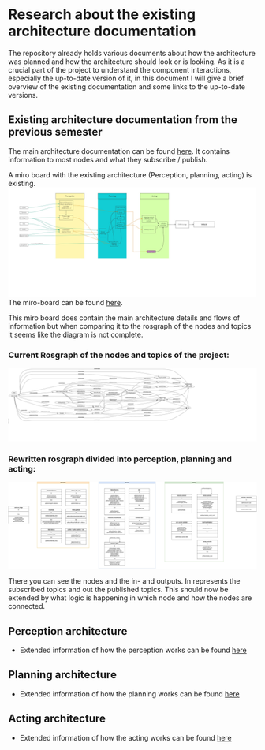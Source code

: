 # Research about the existing architecture documentation
The repository already holds various documents about how the architecture was planned and how the architecture should look or is
looking. As it is a crucial part of the project to understand the component interactions, especially the up-to-date
version of it, in this document I will give a brief overview of the existing documentation and some links to the up-to-date versions.

## Existing architecture documentation from the previous semester
The main architecture documentation can be found [here](/ddoc/general/architecture.md).
It contains information to most nodes and what they subscribe / publish.

A miro board with the existing architecture (Perception, planning, acting) is existing.
![Architecture overview](/doc/assets/overview.jpg)
The miro-board can be found [here](https://miro.com/welcomeonboard/a1F0d1dya2FneWNtbVk4cTBDU1NiN3RiZUIxdGhHNzJBdk5aS3N4VmdBM0R5c2Z1VXZIUUN4SkkwNHpuWlk2ZXwzNDU4NzY0NTMwNjYwNzAyODIzfDI=?share_link_id=785020837509).

This miro board does contain the main architecture details and flows of information but when comparing it to the 
rosgraph of the nodes and topics it seems like the diagram is not complete.

### Current Rosgraph of the nodes and topics of the project:
[//]: # "![Up to date ros graph](/doc/assets/research_assets/rosgraph.svg)"
![Up to date ros graph](/doc/assets/research_assets/rosgraph_leaf_topics.svg)

### Rewritten rosgraph divided into perception, planning and acting:
![RosGraphDrawIO](/doc/assets/research_assets/node_path_ros.png)

There you can see the nodes and the in- and outputs. In represents the subscribed topics and out the published topics.
This should now be extended by what logic is happening in which node and how the nodes are connected.

## Perception architecture
  - Extended information of how the perception works can be found [here](/doc/perception/README.md)
## Planning architecture
  - Extended information of how the planning works can be found [here](/doc/planning/README.md)
## Acting architecture
  - Extended information of how the acting works can be found [here](/doc/acting/architecture_documentation.md)
